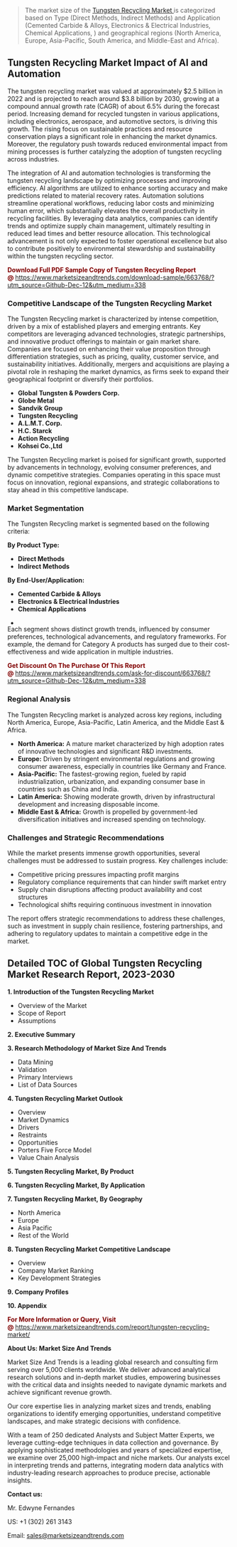 <blockquote><p>The market size of the <a href="https://www.marketsizeandtrends.com/download-sample/663768/?utm_source=Github-Dec-12&amp;utm_medium=338" target="_blank">Tungsten Recycling Market </a>is categorized based on Type (Direct Methods, Indirect Methods) and Application (Cemented Carbide & Alloys, Electronics & Electrical Industries, Chemical Applications, ) and geographical regions (North America, Europe, Asia-Pacific, South America, and Middle-East and Africa).</p></blockquote><p><h2>Tungsten Recycling Market Impact of AI and Automation</h2><p>The tungsten recycling market was valued at approximately $2.5 billion in 2022 and is projected to reach around $3.8 billion by 2030, growing at a compound annual growth rate (CAGR) of about 6.5% during the forecast period. Increasing demand for recycled tungsten in various applications, including electronics, aerospace, and automotive sectors, is driving this growth. The rising focus on sustainable practices and resource conservation plays a significant role in enhancing the market dynamics. Moreover, the regulatory push towards reduced environmental impact from mining processes is further catalyzing the adoption of tungsten recycling across industries.</p><p>The integration of AI and automation technologies is transforming the tungsten recycling landscape by optimizing processes and improving efficiency. AI algorithms are utilized to enhance sorting accuracy and make predictions related to material recovery rates. Automation solutions streamline operational workflows, reducing labor costs and minimizing human error, which substantially elevates the overall productivity in recycling facilities. By leveraging data analytics, companies can identify trends and optimize supply chain management, ultimately resulting in reduced lead times and better resource allocation. This technological advancement is not only expected to foster operational excellence but also to contribute positively to environmental stewardship and sustainability within the tungsten recycling sector.</p></p><p><strong><span style="color: #800000;">Download Full PDF Sample Copy of Tungsten Recycling Report @</span>&nbsp;</strong><a href="https://www.marketsizeandtrends.com/download-sample/663768/?utm_source=Github-Dec-12&amp;utm_medium=338">https://www.marketsizeandtrends.com/download-sample/663768/?utm_source=Github-Dec-12&amp;utm_medium=338</a></p><h3>Competitive Landscape of the Tungsten Recycling Market</h3><p>The Tungsten Recycling market is characterized by intense competition, driven by a mix of established players and emerging entrants. Key competitors are leveraging advanced technologies, strategic partnerships, and innovative product offerings to maintain or gain market share. Companies are focused on enhancing their value proposition through differentiation strategies, such as pricing, quality, customer service, and sustainability initiatives. Additionally, mergers and acquisitions are playing a pivotal role in reshaping the market dynamics, as firms seek to expand their geographical footprint or diversify their portfolios.</p><p><strong><p><ul><li>Global Tungsten & Powders Corp. </li><li> Globe Metal </li><li> Sandvik Group </li><li> Tungsten Recycling </li><li> A.L.M.T. Corp. </li><li> H.C. Starck </li><li> Action Recycling </li><li> Kohsei Co.,Ltd</p></li></ul></p></strong></p><p>The Tungsten Recycling market is poised for significant growth, supported by advancements in technology, evolving consumer preferences, and dynamic competitive strategies. Companies operating in this space must focus on innovation, regional expansions, and strategic collaborations to stay ahead in this competitive landscape.</p><h3>Market Segmentation</h3><p>The Tungsten Recycling market is segmented based on the following criteria:</p><p><strong>By Product Type:</strong></p><p><strong><p><ul><li>Direct Methods </li><li> Indirect Methods</p></li></ul></p></strong></p><p><strong>By End-User/Application:</strong></p><p><strong><p><ul><li>Cemented Carbide & Alloys </li><li> Electronics & Electrical Industries </li><li> Chemical Applications </li><li> </p></li></ul></p></strong></p><p>Each segment shows distinct growth trends, influenced by consumer preferences, technological advancements, and regulatory frameworks. For example, the demand for Category A products has surged due to their cost-effectiveness and wide application in multiple industries.</p><p><strong><span style="color: #800000;">Get Discount On The Purchase Of This Report @&nbsp;</span></strong><a href="https://www.marketsizeandtrends.com/ask-for-discount/663768/?utm_source=Github-Dec-12&amp;utm_medium=338">https://www.marketsizeandtrends.com/ask-for-discount/663768/?utm_source=Github-Dec-12&amp;utm_medium=338</a></p><h3>Regional Analysis</h3><p>The Tungsten Recycling market is analyzed across key regions, including North America, Europe, Asia-Pacific, Latin America, and the Middle East &amp; Africa.</p><ul><li><strong>North America:</strong> A mature market characterized by high adoption rates of innovative technologies and significant R&amp;D investments.</li><li><strong>Europe:</strong> Driven by stringent environmental regulations and growing consumer awareness, especially in countries like Germany and France.</li><li><strong>Asia-Pacific:</strong> The fastest-growing region, fueled by rapid industrialization, urbanization, and expanding consumer base in countries such as China and India.</li><li><strong>Latin America:</strong> Showing moderate growth, driven by infrastructural development and increasing disposable income.</li><li><strong>Middle East &amp; Africa:</strong> Growth is propelled by government-led diversification initiatives and increased spending on technology.</li></ul><h3>Challenges and Strategic Recommendations</h3><p>While the market presents immense growth opportunities, several challenges must be addressed to sustain progress. Key challenges include:</p><ul><li>Competitive pricing pressures impacting profit margins</li><li>Regulatory compliance requirements that can hinder swift market entry</li><li>Supply chain disruptions affecting product availability and cost structures</li><li>Technological shifts requiring continuous investment in innovation</li></ul><p>The report offers strategic recommendations to address these challenges, such as investment in supply chain resilience, fostering partnerships, and adhering to regulatory updates to maintain a competitive edge in the market.</p><h2>Detailed TOC of Global Tungsten Recycling Market Research Report, 2023-2030</h2><p><strong>1. Introduction of the Tungsten Recycling Market</strong></p><ul><li>Overview of the Market</li><li>Scope of Report</li><li>Assumptions&nbsp;</li></ul><p><strong>2. Executive Summary</strong></p><p><strong>3. Research Methodology of <strong>Market Size And Trends</strong></strong></p><ul><li>Data Mining</li><li>Validation</li><li>Primary Interviews</li><li>List of Data Sources&nbsp;</li></ul><p><strong>4. Tungsten Recycling Market Outlook</strong></p><ul><li>Overview</li><li>Market Dynamics</li><li>Drivers</li><li>Restraints</li><li>Opportunities</li><li>Porters Five Force Model</li><li>Value Chain Analysis&nbsp;</li></ul><p><strong>5. Tungsten Recycling Market, By Product</strong></p><p><strong>6. Tungsten Recycling Market, By Application</strong></p><p><strong>7. Tungsten Recycling Market, By Geography</strong></p><ul><li>North America</li><li>Europe</li><li>Asia Pacific</li><li>Rest of the World&nbsp;</li></ul><p><strong>8. Tungsten Recycling Market Competitive Landscape</strong></p><ul><li>Overview</li><li>Company Market Ranking</li><li>Key Development Strategies&nbsp;</li></ul><p><strong>9. Company Profiles</strong></p><p><strong>10. Appendix</strong></p><p><strong><span style="color: #800000;">For More Information or Query, Visit @&nbsp;</span></strong><a href="https://www.marketsizeandtrends.com/report/tungsten-recycling-market/">https://www.marketsizeandtrends.com/report/tungsten-recycling-market/</a></p><p></p><p><strong>About Us:&nbsp;Market Size And Trends</strong></p><p>Market Size And Trends&nbsp;is a leading global research and consulting firm serving over 5,000 clients worldwide. We deliver advanced analytical research solutions and in-depth market studies, empowering businesses with the critical data and insights needed to navigate dynamic markets and achieve significant revenue growth.</p><p>Our core expertise lies in analyzing market sizes and trends, enabling organizations to identify emerging opportunities, understand competitive landscapes, and make strategic decisions with confidence.</p><p>With a team of 250 dedicated Analysts and Subject Matter Experts, we leverage cutting-edge techniques in data collection and governance. By applying sophisticated methodologies and years of specialized expertise, we examine over 25,000 high-impact and niche markets. Our analysts excel in interpreting trends and patterns, integrating modern data analytics with industry-leading research approaches to produce precise, actionable insights.</p><p><strong>Contact us:</strong></p><p>Mr. Edwyne Fernandes</p><p>US: +1 (302) 261 3143</p><p>Email: <a href="mailto:sales@marketsizeandtrends.com">sales@marketsizeandtrends.com</a>&nbsp;</p>

